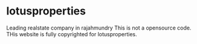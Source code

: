 # lotusproperties
Leading realstate company in rajahmundry
This is not a opensource code.
THis website is fully copyrighted for lotusproperties.
